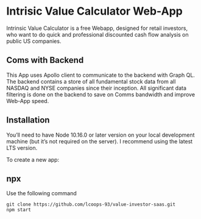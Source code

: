 # Intrisic Value Calculator Web-App
Intrinsic Value Calculator is a free Webapp, designed for retail investors, who want to do quick and professional discounted cash flow analysis on public US companies.

## Coms with Backend
This App uses Apollo client to communicate to the backend with Graph QL. The backend contains a store of all fundamental stock data from all NASDAQ and NYSE companies since their inception. All significant data filtering is done on the backend to save on Comms bandwidth and improve Web-App speed.  

## Installation
You’ll need to have Node 10.16.0 or later version on your local development machine (but it’s not required on the server). I recommend using the latest LTS version.

To create a new app:

## npx
Use the following command

```
git clone https://github.com/lcoops-93/value-investor-saas.git
npm start
```


